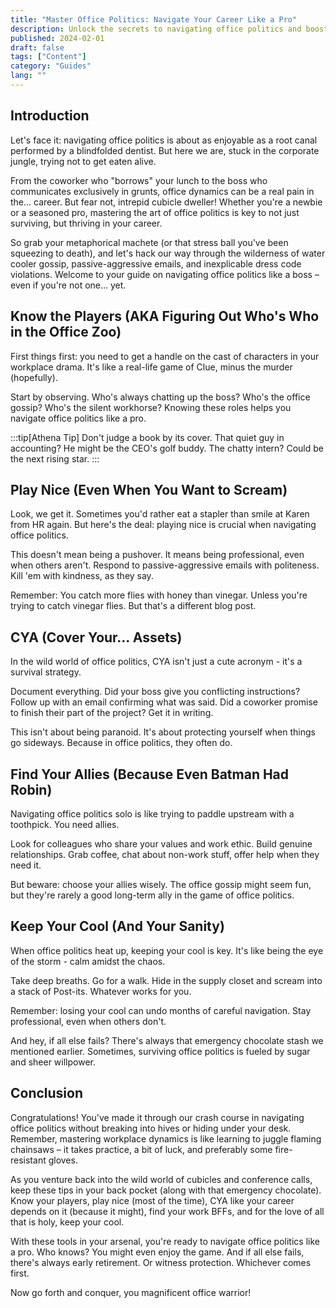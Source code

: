 ```yaml
---
title: "Master Office Politics: Navigate Your Career Like a Pro"
description: Unlock the secrets to navigating office politics and boost your career. Learn how to build relationships, manage conflicts, and thrive in any workplace.
published: 2024-02-01
draft: false
tags: ["Content"]
category: "Guides"
lang: ""
---
```



## Introduction

Let's face it: navigating office politics is about as enjoyable as a root canal performed by a blindfolded dentist. But here we are, stuck in the corporate jungle, trying not to get eaten alive.

From the coworker who "borrows" your lunch to the boss who communicates exclusively in grunts, office dynamics can be a real pain in the... career. But fear not, intrepid cubicle dweller! Whether you're a newbie or a seasoned pro, mastering the art of office politics is key to not just surviving, but thriving in your career.


So grab your metaphorical machete (or that stress ball you've been squeezing to death), and let's hack our way through the wilderness of water cooler gossip, passive-aggressive emails, and inexplicable dress code violations. Welcome to your guide on navigating office politics like a boss – even if you're not one... yet.

## Know the Players (AKA Figuring Out Who's Who in the Office Zoo)

First things first: you need to get a handle on the cast of characters in your workplace drama. It's like a real-life game of Clue, minus the murder (hopefully).

Start by observing. Who's always chatting up the boss? Who's the office gossip? Who's the silent workhorse? Knowing these roles helps you navigate office politics like a pro.

:::tip[Athena Tip]
Don't judge a book by its cover. That quiet guy in accounting? He might be the CEO's golf buddy. The chatty intern? Could be the next rising star.
:::

## Play Nice (Even When You Want to Scream)

Look, we get it. Sometimes you'd rather eat a stapler than smile at Karen from HR again. But here's the deal: playing nice is crucial when navigating office politics.

This doesn't mean being a pushover. It means being professional, even when others aren't. Respond to passive-aggressive emails with politeness. Kill 'em with kindness, as they say.

Remember: You catch more flies with honey than vinegar. Unless you're trying to catch vinegar flies. But that's a different blog post.

## CYA (Cover Your... Assets)

In the wild world of office politics, CYA isn't just a cute acronym - it's a survival strategy.

Document everything. Did your boss give you conflicting instructions? Follow up with an email confirming what was said. Did a coworker promise to finish their part of the project? Get it in writing.

This isn't about being paranoid. It's about protecting yourself when things go sideways. Because in office politics, they often do.

## Find Your Allies (Because Even Batman Had Robin)

Navigating office politics solo is like trying to paddle upstream with a toothpick. You need allies.

Look for colleagues who share your values and work ethic. Build genuine relationships. Grab coffee, chat about non-work stuff, offer help when they need it.

But beware: choose your allies wisely. The office gossip might seem fun, but they're rarely a good long-term ally in the game of office politics.

## Keep Your Cool (And Your Sanity)

When office politics heat up, keeping your cool is key. It's like being the eye of the storm - calm amidst the chaos.

Take deep breaths. Go for a walk. Hide in the supply closet and scream into a stack of Post-its. Whatever works for you.

Remember: losing your cool can undo months of careful navigation. Stay professional, even when others don't.

And hey, if all else fails? There's always that emergency chocolate stash we mentioned earlier. Sometimes, surviving office politics is fueled by sugar and sheer willpower.

## Conclusion

Congratulations! You've made it through our crash course in navigating office politics without breaking into hives or hiding under your desk. Remember, mastering workplace dynamics is like learning to juggle flaming chainsaws – it takes practice, a bit of luck, and preferably some fire-resistant gloves.

As you venture back into the wild world of cubicles and conference calls, keep these tips in your back pocket (along with that emergency chocolate). Know your players, play nice (most of the time), CYA like your career depends on it (because it might), find your work BFFs, and for the love of all that is holy, keep your cool.

With these tools in your arsenal, you're ready to navigate office politics like a pro. Who knows? You might even enjoy the game. And if all else fails, there's always early retirement. Or witness protection. Whichever comes first.

Now go forth and conquer, you magnificent office warrior!
